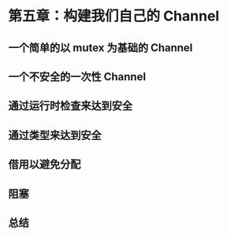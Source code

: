 # 第五章：构建我们自己的 Channel

## 一个简单的以 mutex 为基础的 Channel

## 一个不安全的一次性 Channel

## 通过运行时检查来达到安全

## 通过类型来达到安全

## 借用以避免分配

## 阻塞

## 总结
